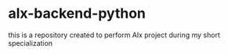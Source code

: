 # alx-backend-python
this is a repository created to perform Alx project during my short specialization
